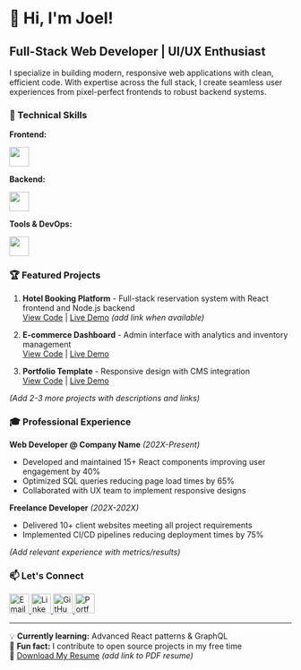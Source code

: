 # 👋 Hi, I'm Joel!

## Full-Stack Web Developer | UI/UX Enthusiast

I specialize in building modern, responsive web applications with clean, efficient code. With expertise across the full stack, I create seamless user experiences from pixel-perfect frontends to robust backend systems.

### 🔧 Technical Skills

**Frontend:**  
<div align="left">
  <img src="https://skillicons.dev/icons?i=html,css,js,react,tailwind,figma" style="height: 35px;" />
</div>

**Backend:**  
<div align="left">
  <img src="https://skillicons.dev/icons?i=nodejs,express,postgres,mongodb" style="height: 35px;" />
</div>

**Tools & DevOps:**  
<div align="left">
  <img src="https://skillicons.dev/icons?i=git,github,vscode,netlify,vercel" style="height: 35px;" />
</div>

### 🏆 Featured Projects

1. **Hotel Booking Platform** - Full-stack reservation system with React frontend and Node.js backend  
   [View Code](https://github.com/JoelMbithi/FullStackDev) | [Live Demo](#) *(add link when available)*

2. **E-commerce Dashboard** - Admin interface with analytics and inventory management  
   [View Code](#) | [Live Demo](#)

3. **Portfolio Template** - Responsive design with CMS integration  
   [View Code](#) | [Live Demo](#)

*(Add 2-3 more projects with descriptions and links)*

### 🎓 Professional Experience

**Web Developer @ Company Name** *(202X-Present)*  
- Developed and maintained 15+ React components improving user engagement by 40%  
- Optimized SQL queries reducing page load times by 65%  
- Collaborated with UX team to implement responsive designs  

**Freelance Developer** *(202X-202X)*  
- Delivered 10+ client websites meeting all project requirements  
- Implemented CI/CD pipelines reducing deployment times by 75%  

*(Add relevant experience with metrics/results)*

### 📫 Let's Connect

<div align="left">
  <a href="mailto:joellembithi@gmail.com" target="_blank">
    <img src="https://skillicons.dev/icons?i=gmail" style="height: 35px;" alt="Email" />
  </a>
  <a href="https://www.linkedin.com/in/joel-mbithi-84bab9278/" target="_blank">
    <img src="https://skillicons.dev/icons?i=linkedin" style="height: 35px;" alt="LinkedIn" />
  </a>
  <a href="https://github.com/JoelMbithi" target="_blank">
    <img src="https://skillicons.dev/icons?i=github" style="height: 35px;" alt="GitHub" />
  </a>
  <a href="https://yourportfolio.com" target="_blank">
    <img src="https://skillicons.dev/icons?i=netlify" style="height: 35px;" alt="Portfolio" />
  </a>
</div>

---

💡 **Currently learning:** Advanced React patterns & GraphQL  
🌱 **Fun fact:** I contribute to open source projects in my free time  
📝 [Download My Resume](#) *(add link to PDF resume)*
